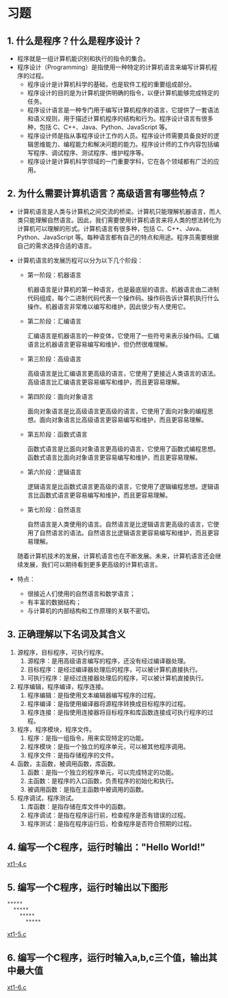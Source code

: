 # 习题

## 1. 什么是程序？什么是程序设计？

* 程序就是一组计算机能识别和执行的指令的集合。  
* 程序设计（Programming）是指使用一种特定的计算机语言来编写计算机程序的过程。
  * 程序设计是计算机科学的基础，也是软件工程的重要组成部分。
  * 程序设计的目的是为计算机提供明确的指令，以便计算机能够完成特定的任务。
  * 程序设计语言是一种专门用于编写计算机程序的语言，它提供了一套语法和语义规则，用于描述计算机程序的结构和行为。程序设计语言有很多种，包括 C、C++、Java、Python、JavaScript 等。
  * 程序设计师是指从事程序设计工作的人员。程序设计师需要具备良好的逻辑思维能力、编程能力和解决问题的能力。程序设计师的工作内容包括编写程序、调试程序、测试程序、维护程序等。
  * 程序设计是计算机科学领域的一门重要学科，它在各个领域都有广泛的应用。

## 2. 为什么需要计算机语言？高级语言有哪些特点？

* 计算机语言是人类与计算机之间交流的桥梁。计算机只能理解机器语言，而人类只能理解自然语言。因此，我们需要使用计算机语言来将人类的想法转化为计算机可以理解的形式。计算机语言有很多种，包括 C、C++、Java、Python、JavaScript 等。每种语言都有自己的特点和用途。程序员需要根据自己的需求选择合适的语言。
  
* 计算机语言的发展历程可以分为以下几个阶段：

  * 第一阶段：机器语言

    机器语言是计算机的第一种语言，也是最底层的语言。机器语言由二进制代码组成，每个二进制代码代表一个操作码。操作码告诉计算机执行什么操作。机器语言非常难以编写和维护，因此很少有人使用它。

  * 第二阶段：汇编语言

    汇编语言是机器语言的一种变体，它使用了一些符号来表示操作码。汇编语言比机器语言更容易编写和维护，但仍然很难理解。

  * 第三阶段：高级语言

    高级语言是比汇编语言更高级的语言，它使用了更接近人类语言的语法。高级语言比汇编语言更容易编写和维护，而且更容易理解。

  * 第四阶段：面向对象语言

    面向对象语言是比高级语言更高级的语言，它使用了面向对象的编程思想。面向对象语言比高级语言更容易编写和维护，而且更容易理解。

  * 第五阶段：函数式语言

    函数式语言是比面向对象语言更高级的语言，它使用了函数式编程思想。函数式语言比面向对象语言更容易编写和维护，而且更容易理解。

  * 第六阶段：逻辑语言

    逻辑语言是比函数式语言更高级的语言，它使用了逻辑编程思想。逻辑语言比函数式语言更容易编写和维护，而且更容易理解。

  * 第七阶段：自然语言

    自然语言是人类使用的语言。自然语言是比逻辑语言更高级的语言，它使用了自然语言的语法。自然语言比逻辑语言更容易编写和维护，而且更容易理解。

   随着计算机技术的发展，计算机语言也在不断发展。未来，计算机语言还会继续发展，我们可以期待看到更多更高级的计算机语言。

* 特点：
  * 很接近人们使用的自然语言和数学语言；
  * 有丰富的数据结构；
  * 与计算机的内部结构和工作原理的关联不密切。

## 3. 正确理解以下名词及其含义

1. 源程序，目标程序，可执行程序。
   1. 源程序：是用高级语言编写的程序，还没有经过编译器处理。
   2. 目标程序：是经过编译器处理后的程序，可以被计算机直接执行。
   3. 可执行程序：是经过连接器处理后的程序，可以被计算机直接执行。
2. 程序编辑，程序编译，程序连接。
   1. 程序编辑：是指使用文本编辑器编写程序的过程。
   2. 程序编译：是指使用编译器将源程序转换成目标程序的过程。
   3. 程序连接：是指使用连接器将目标程序和库函数连接成可执行程序的过程。
3. 程序，程序模块，程序文件。
   1. 程序：是指一组指令，用来实现特定的功能。
   2. 程序模块：是指一个独立的程序单元，可以被其他程序调用。
   3. 程序文件：是指存储程序的文件。
4. 函数，主函数，被调用函数，库函数。
   1. 函数：是指一个独立的程序单元，可以完成特定的功能。
   2. 主函数：是程序的入口函数，负责程序的初始化和执行。
   3. 被调用函数：是指在主函数中被调用的函数。
5. 程序调试，程序测试。
   1. 库函数：是指存储在库文件中的函数。
   2. 程序调试：是指在程序运行前，检查程序是否有错误的过程。
   3. 程序测试：是指在程序运行后，检查程序是否符合预期的过程。

## 4. 编写一个C程序，运行时输出："Hello World!"

[xt1-4.c](xt1-4.c)

## 5. 编写一个C程序，运行时输出以下图形

```text
*****
  *****
    *****
      *****
```

[xt1-5.c](xt1-5.c)

## 6. 编写一个C程序，运行时输入a,b,c三个值，输出其中最大值

[xt1-6.c](xt1-6.c)
